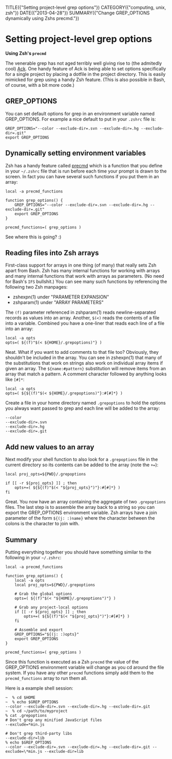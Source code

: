 TITLE({"Setting project-level grep options"})
CATEGORY({"computing, unix, zsh"})
DATE({"2013-04-28"})
SUMMARY({"Change GREP_OPTIONS dynamically using Zshs precmd."})

Setting project-level grep options
==================================

**Using Zsh's `precmd`**

The venerable grep has not aged terribly well giving rise to (the
admitedly cool) [Ack](http://beyondgrep.com/). One handy feature of Ack
is being able to set options specifically for a single project by
placing a dotfile in the project directory. This is easily mimicked for
grep using a handy Zsh feature. (This is also possible in Bash, of
course, with a bit more code.)

GREP_OPTIONS
-------------

You can set default options for grep in an environment variable named
GREP_OPTIONS. For example a nice default to put in your `.zshrc` file
is:

    GREP_OPTIONS="--color --exclude-dir=.svn --exclude-dir=.hg --exclude-dir=.git"
    export GREP_OPTIONS

Dynamically setting environment variables
-----------------------------------------

Zsh has a handy feature called
[precmd](http://zsh.sourceforge.net/Doc/Release/Functions.html) which is
a function that you define in your `~/.zshrc` file that is run before
each time your prompt is drawn to the screen. In fact you can have
several such functions if you put them in an array:

    local -a precmd_functions

    function grep_options() {
        GREP_OPTIONS="--color --exclude-dir=.svn --exclude-dir=.hg --exclude-dir=.git"
        export GREP_OPTIONS
    }

    precmd_functions=( grep_options )

See where this is going? :)

Reading files into Zsh arrays
-----------------------------

First-class support for arrays in one thing (of many) that really sets
Zsh apart from Bash. Zsh has many internal functions for working with
arrays and many internal functions that work with arrays as parameters.
(No need for Bash's `IFS` bullshit.) You can see many such functions by
referencing the following two Zsh manpages:

-   zshexpn(1) under "PARAMETER EXPANSION"
-   zshparam(1) under "ARRAY PARAMETERS"

The `(f)` parameter referenced in zshparam(1) reads newline-separated
records as values into an array. Another, `$(<)` reads the contents of a
file into a variable. Combined you have a one-liner that reads each line
of a file into an array:

    local -a opts
    opts=( ${(f)"$(< ${HOME}/.grepoptions)"} )

Neat. What if you want to add comments to that file too? Obviously, they
shouldn't be included in the array. You can see in zshexpn(1) that many
of the substitutions that work on strings also work on individual array
items if given an array. The `${name:#pattern}` substitution will remove
items from an array that match a pattern. A comment character followed
by anything looks like `[#]*`:

    local -a opts
    opts=( ${${(f)"$(< ${HOME}/.grepoptions)"}:#[#]*} )

Create a file in your home directory named `.grepoptions` to hold the
options you always want passed to grep and each line will be added to
the array:

    --color
    --exclude-dir=.svn
    --exclude-dir=.hg
    --exclude-dir=.git

Add new values to an array
--------------------------

Next modify your shell function to also look for a `.grepoptions` file
in the current directory so its contents can be added to the array (note
the `+=`):

    local proj_opts=${PWD}/.grepoptions

    if [[ -r ${proj_opts} ]] ; then
        opts+=( ${${(f)"$(< "${proj_opts}")"}:#[#]*} )
    fi

Great. You now have an array containing the aggregate of two
`.grepoptions` files. The last step is to assemble the array back to a
string so you can export the GREP_OPTIONS environment variable. Zsh
arrays have a join parameter of the form `${(j: :)name}` where the
character between the colons is the character to join with.

Summary
-------

Putting everything together you should have something similar to the
following in your `~/.zshrc`:

    local -a precmd_functions

    function grep_options() {
        local -a opts
        local proj_opts=${PWD}/.grepoptions

        # Grab the global options
        opts=( ${(f)"$(< "${HOME}/.grepoptions")"} )

        # Grab any project-local options
        if [[ -r ${proj_opts} ]] ; then
            opts+=( ${${(f)"$(< "${proj_opts}")"}:#[#]*} )
        fi

        # Assemble and export
        GREP_OPTIONS="${(j: :)opts}"
        export GREP_OPTIONS
    }

    precmd_functions=( grep_options )

Since this function is executed as a Zsh `precmd` the value of the
GREP_OPTIONS environment variable will change as you cd around the file
system. If you have any other `precmd` functions simply add them to the
`precmd_functions` array to run them all.

Here is a example shell session:

    ~  % cd $HOME
    ~  % echo $GREP_OPTIONS
    --color --exclude-dir=.svn --exclude-dir=.hg --exclude-dir=.git
    ~  % cd ~/path/to/myproject
    % cat .grepoptions
    # Don't grep any minified JavaScript files
    --exclude=*min.js

    # Don't grep third-party libs
    --exclude-dir=lib
    % echo $GREP_OPTIONS
    --color --exclude-dir=.svn --exclude-dir=.hg --exclude-dir=.git --exclude=\*min.js --exclude-dir=lib
